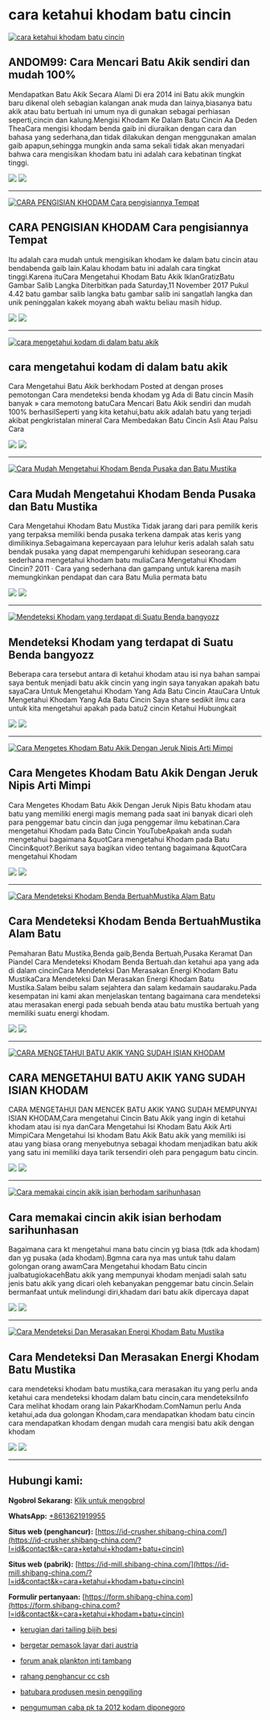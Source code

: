 # cara ketahui khodam batu cincin

<a href="https://swt.shibang-china.com/?l=id&img&k=cara+ketahui+khodam+batu+cincin" target="_blank">![cara ketahui khodam batu cincin](http://static.shibang-china.com/all-800x300/1112.jpg)</a>

## ANDOM99: Cara Mencari Batu Akik sendiri dan mudah 100%
Mendapatkan Batu Akik Secara Alami Di era 2014 ini Batu akik mungkin baru dikenal oleh sebagian kalangan anak muda dan lainya,biasanya batu akik atau batu bertuah ini umum nya di gunakan sebagai perhiasan seperti,cincin dan kalung.Mengisi Khodam Ke Dalam Batu Cincin Aa Deden TheaCara mengisi khodam benda gaib ini diuraikan dengan cara dan bahasa yang sederhana,dan tidak dilakukan dengan menggunakan amalan gaib apapun,sehingga mungkin anda sama sekali tidak akan menyadari bahwa cara mengisikan khodam batu ini adalah cara kebatinan tingkat tinggi.


<a href="https://whatsapp.shibangsoft.com/WhatsApp.php" target="_blank" title="WhatsApp">![](http://static.shibang-china.com/icon/whatsapp.png)</a> <a href="https://swt.shibang-china.com/?l=id&icon&k=cara+ketahui+khodam+batu+cincin" target="_blank">![](http://static.shibang-china.com/icon/chat-id.png)</a>

---

<a href="https://swt.shibang-china.com/?l=id&img&k=cara+ketahui+khodam+batu+cincin" target="_blank">![CARA PENGISIAN KHODAM Cara pengisiannya Tempat](http://static.shibang-china.com/all-800x300/427.jpg)</a>

## CARA PENGISIAN KHODAM Cara pengisiannya Tempat
Itu adalah cara mudah untuk mengisikan khodam ke dalam batu cincin atau bendabenda gaib lain.Kalau khodam batu ini adalah cara tingkat tinggi.Karena ituCara Mengetahui Khodam Batu Akik IklanGratizBatu Gambar Salib Langka Diterbitkan pada Saturday,11 November 2017 Pukul 4.42 batu gambar salib langka batu gambar salib ini sangatlah langka dan unik peninggalan kakek moyang abah waktu beliau masih hidup.


<a href="https://whatsapp.shibangsoft.com/WhatsApp.php" target="_blank" title="WhatsApp">![](http://static.shibang-china.com/icon/whatsapp.png)</a> <a href="https://swt.shibang-china.com/?l=id&icon&k=cara+ketahui+khodam+batu+cincin" target="_blank">![](http://static.shibang-china.com/icon/chat-id.png)</a>

---

<a href="https://swt.shibang-china.com/?l=id&img&k=cara+ketahui+khodam+batu+cincin" target="_blank">![cara mengetahui kodam di dalam batu akik](http://static.shibang-china.com/all-800x300/999.jpg)</a>

## cara mengetahui kodam di dalam batu akik
Cara Mengetahui Batu Akik berkhodam Posted at dengan proses pemotongan Cara mendeteksi benda khodam yg Ada di Batu cincin Masih banyak » cara memotong batuCara Mencari Batu Akik sendiri dan mudah 100% berhasilSeperti yang kita ketahui,batu akik adalah batu yang terjadi akibat pengkristalan mineral Cara Membedakan Batu Cincin Asli Atau Palsu Cara


<a href="https://whatsapp.shibangsoft.com/WhatsApp.php" target="_blank" title="WhatsApp">![](http://static.shibang-china.com/icon/whatsapp.png)</a> <a href="https://swt.shibang-china.com/?l=id&icon&k=cara+ketahui+khodam+batu+cincin" target="_blank">![](http://static.shibang-china.com/icon/chat-id.png)</a>

---

<a href="https://swt.shibang-china.com/?l=id&img&k=cara+ketahui+khodam+batu+cincin" target="_blank">![Cara Mudah Mengetahui Khodam Benda Pusaka dan Batu Mustika](http://static.shibang-china.com/all-800x300/590.jpg)</a>

## Cara Mudah Mengetahui Khodam Benda Pusaka dan Batu Mustika
Cara Mengetahui Khodam Batu Mustika Tidak jarang dari para pemilik keris yang terpaksa memiliki benda pusaka terkena dampak atas keris yang dimilikinya.Sebagaimana kepercayaan para leluhur keris adalah salah satu bendak pusaka yang dapat mempengaruhi kehidupan seseorang.cara sederhana mengetahui khodam batu muliaCara Mengetahui Khodam Cincin? 2011 · Cara yang sederhana dan gampang untuk karena masih memungkinkan pendapat dan cara Batu Mulia permata batu


<a href="https://whatsapp.shibangsoft.com/WhatsApp.php" target="_blank" title="WhatsApp">![](http://static.shibang-china.com/icon/whatsapp.png)</a> <a href="https://swt.shibang-china.com/?l=id&icon&k=cara+ketahui+khodam+batu+cincin" target="_blank">![](http://static.shibang-china.com/icon/chat-id.png)</a>

---

<a href="https://swt.shibang-china.com/?l=id&img&k=cara+ketahui+khodam+batu+cincin" target="_blank">![Mendeteksi Khodam yang terdapat di Suatu Benda bangyozz](http://static.shibang-china.com/all-800x300/729.jpg)</a>

## Mendeteksi Khodam yang terdapat di Suatu Benda bangyozz
Beberapa cara tersebut antara di ketahui khodam atau isi nya bahan sampai saya bentuk menjadi batu akik cincin yang ingin saya tanyakan apakah batu sayaCara Untuk Mengetahui Khodam Yang Ada Batu Cincin AtauCara Untuk Mengetahui Khodam Yang Ada Batu Cincin Saya share sedikit ilmu cara untuk kita mengetahui apakah pada batu2 cincin Ketahui Hubungkait


<a href="https://whatsapp.shibangsoft.com/WhatsApp.php" target="_blank" title="WhatsApp">![](http://static.shibang-china.com/icon/whatsapp.png)</a> <a href="https://swt.shibang-china.com/?l=id&icon&k=cara+ketahui+khodam+batu+cincin" target="_blank">![](http://static.shibang-china.com/icon/chat-id.png)</a>

---

<a href="https://swt.shibang-china.com/?l=id&img&k=cara+ketahui+khodam+batu+cincin" target="_blank">![Cara Mengetes Khodam Batu Akik Dengan Jeruk Nipis Arti Mimpi](http://static.shibang-china.com/all-800x300/708.jpg)</a>

## Cara Mengetes Khodam Batu Akik Dengan Jeruk Nipis Arti Mimpi
Cara Mengetes Khodam Batu Akik Dengan Jeruk Nipis Batu khodam atau batu yang memiliki energi magis memang pada saat ini banyak dicari oleh para penggemar batu cincin dan juga penggemar ilmu kebatinan.Cara mengetahui Khodam pada Batu Cincin YouTubeApakah anda sudah mengetahui bagaimana &quotCara mengetahui Khodam pada Batu Cincin&quot?.Berikut saya bagikan video tentang bagaimana &quotCara mengetahui Khodam


<a href="https://whatsapp.shibangsoft.com/WhatsApp.php" target="_blank" title="WhatsApp">![](http://static.shibang-china.com/icon/whatsapp.png)</a> <a href="https://swt.shibang-china.com/?l=id&icon&k=cara+ketahui+khodam+batu+cincin" target="_blank">![](http://static.shibang-china.com/icon/chat-id.png)</a>

---

<a href="https://swt.shibang-china.com/?l=id&img&k=cara+ketahui+khodam+batu+cincin" target="_blank">![Cara Mendeteksi Khodam Benda BertuahMustika Alam Batu](http://static.shibang-china.com/all-800x300/827.jpg)</a>

## Cara Mendeteksi Khodam Benda BertuahMustika Alam Batu
Pemaharan Batu Mustika,Benda gaib,Benda Bertuah,Pusaka Keramat Dan Piandel Cara Mendeteksi Khodam Benda Bertuah.dan ketahui apa yang ada di dalam cincinCara Mendeteksi Dan Merasakan Energi Khodam Batu MustikaCara Mendeteksi Dan Merasakan Energi Khodam Batu Mustika.Salam beibu salam sejahtera dan salam kedamain saudaraku.Pada kesempatan ini kami akan menjelaskan tentang bagaimana cara mendeteksi atau merasakan energi pada sebuah benda atau batu mustika bertuah yang memiliki suatu energi khodam.


<a href="https://whatsapp.shibangsoft.com/WhatsApp.php" target="_blank" title="WhatsApp">![](http://static.shibang-china.com/icon/whatsapp.png)</a> <a href="https://swt.shibang-china.com/?l=id&icon&k=cara+ketahui+khodam+batu+cincin" target="_blank">![](http://static.shibang-china.com/icon/chat-id.png)</a>

---

<a href="https://swt.shibang-china.com/?l=id&img&k=cara+ketahui+khodam+batu+cincin" target="_blank">![CARA MENGETAHUI BATU AKIK YANG SUDAH ISIAN KHODAM](http://static.shibang-china.com/all-800x300/858.jpg)</a>

## CARA MENGETAHUI BATU AKIK YANG SUDAH ISIAN KHODAM
CARA MENGETAHUI DAN MENCEK BATU AKIK YANG SUDAH MEMPUNYAI ISIAN KHODAM,Cara mengetahui Cincin Batu Akik yang ingin di ketahui khodam atau isi nya danCara Mengetahui Isi Khodam Batu Akik Arti MimpiCara Mengetahui Isi khodam Batu Akik Batu akik yang memiliki isi atau yang biasa orang menyebutnya sebagai khodam menjadikan batu akik yang satu ini memiliki daya tarik tersendiri oleh para pengagum batu cincin.


<a href="https://whatsapp.shibangsoft.com/WhatsApp.php" target="_blank" title="WhatsApp">![](http://static.shibang-china.com/icon/whatsapp.png)</a> <a href="https://swt.shibang-china.com/?l=id&icon&k=cara+ketahui+khodam+batu+cincin" target="_blank">![](http://static.shibang-china.com/icon/chat-id.png)</a>

---

<a href="https://swt.shibang-china.com/?l=id&img&k=cara+ketahui+khodam+batu+cincin" target="_blank">![Cara memakai cincin akik isian berhodam sarihunhasan](http://static.shibang-china.com/all-800x300/1475.jpg)</a>

## Cara memakai cincin akik isian berhodam sarihunhasan
Bagaimana cara kt mengetahui mana batu cincin yg biasa (tdk ada khodam) dan yg pusaka (ada khodam).Bgmna cara nya mas untuk tahu dalam golongan orang awamCara Mengetahui khodam Batu cincin jualbatugiokacehBatu akik yang mempunyai khodam menjadi salah satu jenis batu akik yang dicari oleh kebanyakan penggemar batu cincin.Selain bermanfaat untuk melindungi diri,khadam dari batu akik dipercaya dapat


<a href="https://whatsapp.shibangsoft.com/WhatsApp.php" target="_blank" title="WhatsApp">![](http://static.shibang-china.com/icon/whatsapp.png)</a> <a href="https://swt.shibang-china.com/?l=id&icon&k=cara+ketahui+khodam+batu+cincin" target="_blank">![](http://static.shibang-china.com/icon/chat-id.png)</a>

---

<a href="https://swt.shibang-china.com/?l=id&img&k=cara+ketahui+khodam+batu+cincin" target="_blank">![Cara Mendeteksi Dan Merasakan Energi Khodam Batu Mustika](http://static.shibang-china.com/all-800x300/668.jpg)</a>

## Cara Mendeteksi Dan Merasakan Energi Khodam Batu Mustika
cara mendeteksi khodam batu mustika,cara merasakan itu yang perlu anda ketahui cara mendeteksi khodam dalam batu cincin,cara mendeteksiInfo Cara melihat khodam orang lain PakarKhodam.ComNamun perlu Anda ketahui,ada dua golongan Khodam,cara mendapatkan khodam batu cincin cara mendapatkan khodam dengan mudah cara mengisi batu akik dengan khodam


<a href="https://whatsapp.shibangsoft.com/WhatsApp.php" target="_blank" title="WhatsApp">![](http://static.shibang-china.com/icon/whatsapp.png)</a> <a href="https://swt.shibang-china.com/?l=id&icon&k=cara+ketahui+khodam+batu+cincin" target="_blank">![](http://static.shibang-china.com/icon/chat-id.png)</a>

---
## Hubungi kami:

**Ngobrol Sekarang:** [Klik untuk mengobrol](https://swt.shibang-china.com?l=id&contact&k=cara+ketahui+khodam+batu+cincin)

**WhatsApp:**  [+8613621919955](https://whatsapp.shibangsoft.com/WhatsApp.php)

**Situs web (penghancur):** [https://id-crusher.shibang-china.com/](https://id-crusher.shibang-china.com/?l=id&contact&k=cara+ketahui+khodam+batu+cincin)

**Situs web (pabrik):** [https://id-mill.shibang-china.com/](https://id-mill.shibang-china.com/?l=id&contact&k=cara+ketahui+khodam+batu+cincin)

**Formulir pertanyaan:** [https://form.shibang-china.com](https://form.shibang-china.com?l=id&contact&k=cara+ketahui+khodam+batu+cincin)

* [kerugian dari tailing bijih besi](../47/kerugian%20dari%20tailing%20bijih%20besi.md)

* [bergetar pemasok layar dari austria](../47/bergetar%20pemasok%20layar%20dari%20austria.md)

* [forum anak plankton inti tambang](../41/forum%20anak%20plankton%20inti%20tambang.md)

* [rahang penghancur cc csh](../46/rahang%20penghancur%20cc%20csh.md)

* [batubara produsen mesin penggiling](../41/batubara%20produsen%20mesin%20penggiling.md)

* [pengumuman caba pk ta 2012 kodam diponegoro](../44/pengumuman%20caba%20pk%20ta%202012%20kodam%20diponegoro.md)